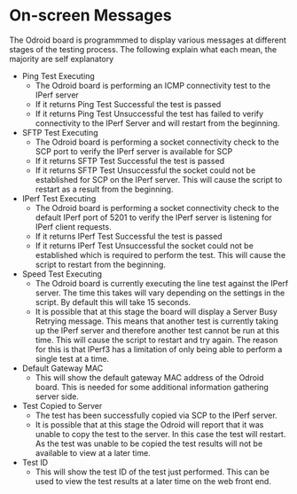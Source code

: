 # On-screen Messages
The Odroid board is programmmed to display various messages at different stages of the testing process. The following explain what each mean, the majority are self explanatory

* Ping Test Executing
  * The Odroid board is performing an ICMP connectivity test to the IPerf server
  * If it returns Ping Test Successful the test is passed
  * If it returns Ping Test Unsuccessful the test has failed to verify connectivity to the IPerf Server and will restart from the beginning.
* SFTP Test Executing
  * The Odroid board is performing a socket connectivity check to the SCP port to verify the IPerf server is available for SCP
  * If it returns SFTP Test Successful the test is passed
  * If it returns SFTP Test Unsuccessful the socket could not be established for SCP on the IPerf server. This will cause the script to restart as a result from the beginning.
* IPerf Test Executing
  * The Odroid board is performing a socket connectivity check to the default IPerf port of 5201 to verify the IPerf server is listening for IPerf client requests.
  * If it returns IPerf Test Successful the test is passed
  * If it returns IPerf Test Unsuccessful the socket could not be established which is required to perform the test. This will cause the script to restart from the beginning.
 * Speed Test Executing
   * The Odroid board is currently executing the line test against the IPerf server. The time this takes will vary depending on the settings in the script. By default this will take 15 seconds.
   * It is possible that at this stage the board will display a Server Busy Retrying message. This means that another test is currently taking up the IPerf server and therefore another test cannot be run at this time. This will cause the script to restart and try again. The reason for this is that IPerf3 has a limitation of only being able to perform a single test at a time.
 * Default Gateway MAC
   * This will show the default gateway MAC address of the Odroid board. This is needed for some additional information gathering server side.
 * Test Copied to Server
   * The test has been successfully copied via SCP to the IPerf server.
   * It is possible that at this stage the Odroid will report that it was unable to copy the test to the server. In this case the test will restart. As the test was unable to be copied the test results will not be available to view at a later time.
 * Test ID
   * This will show the test ID of the test just performed. This can be used to view the test results at a later time on the web front end.
